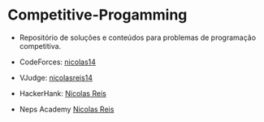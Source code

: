 # Competitive-Progamming
- Repositório de soluções e conteúdos para problemas de programação competitiva. 

- CodeForces: [nicolas14](https://codeforces.com/profile/nicolas14)
- VJudge: [nicolasreis14](https://vjudge.net/user/nicolasreis14)
- HackerHank: [Nicolas Reis](https://www.hackerrank.com/profile/nicolas_reeis14)
- Neps Academy [Nicolas Reis](https://neps.academy/br/user/25367)


